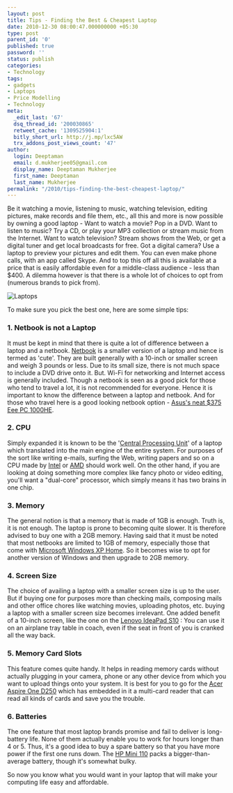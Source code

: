 ```yaml
---
layout: post
title: Tips - Finding the Best & Cheapest Laptop
date: 2010-12-30 08:00:47.000000000 +05:30
type: post
parent_id: '0'
published: true
password: ''
status: publish
categories:
- Technology
tags:
- gadgets
- Laptops
- Price Modelling
- Technology
meta:
  _edit_last: '67'
  dsq_thread_id: '200030865'
  retweet_cache: '1309525904:1'
  bitly_short_url: http://j.mp/lxc5AW
  trx_addons_post_views_count: '47'
author:
  login: Deeptaman
  email: d.mukherjee05@gmail.com
  display_name: Deeptaman Mukherjee
  first_name: Deeptaman
  last_name: Mukherjee
permalink: "/2010/tips-finding-the-best-cheapest-laptop/"
---
```

<p>Be it watching a movie, listening to music, watching television, editing pictures, make records and file them, etc., all this and more is now possible by owning a good laptop - Want to watch a movie? Pop in a DVD. Want to listen to music? Try a CD, or play your MP3 collection or stream music from the Internet. Want to watch television? Stream shows from the Web, or get a digital tuner and get local broadcasts for free. Got a digital camera? Use a laptop to preview your pictures and edit them. You can even make phone calls, with an app called Skype. And to top this off all this is available at a price that is easily affordable even for a middle-class audience - less than $400. A dilemma however is that there is a whole lot of choices to opt from (numerous brands to pick from).</p>

<p><img src="/static/2010/12/laptops.jpg" alt="Laptops" class="alignright" /></p>
<p>To make sure you pick the best one, here are some simple tips:</p>
<h3>1. Netbook is not a Laptop</h3>
<p>It must be kept in mind that there is quite a lot of difference between a laptop and a netbook. <a href="http://en.wikipedia.org/wiki/Netbook">Netbook</a> is a smaller version of a laptop and hence is termed as 'cute'. They are built generally with a 10-inch or smaller screen and weigh 3 pounds or less. Due to its small size, there is not much space to include a DVD drive onto it. But. Wi-Fi for networking and Internet access is generally included. Though a netbook is seen as a good pick for those who tend to travel a lot, it is not recommended for everyone. Hence it is important to know the difference between a laptop and netbook. And for those who travel here is a good looking netbook option - <a href="http://www.amazon.com/ASUS-1000HE-10-1-Inch-Black-Netbook/dp/B001QTXL82">Asus's neat $375 Eee PC 1000HE</a>.</p>
<h3>2. CPU</h3>
<p>Simply expanded it is known to be the '<a href="http://en.wikipedia.org/wiki/Central_processing_unit">Central Processing Unit</a>' of a laptop which translated into the main engine of the entire system. For purposes of the sort like writing e-mails, surfing the Web, writing papers and so on a CPU made by <a href="http://www.intel.com/?en_US_01">Intel</a> or <a href="http://www.amd.com/in/Pages/AMDHomePage.aspx">AMD</a> should work well. On the other hand, if you are looking at doing something more complex like fancy photo or video editing, you'll want a "dual-core" processor, which simply means it has two brains in one chip.</p>
<h3>3. Memory</h3>
<p>The general notion is that a memory that is made of 1GB is enough. Truth is, it is not enough. The laptop is prone to becoming quite slower. It is therefore advised to buy one with a 2GB memory. Having said that it must be noted that most netbooks are limited to 1GB of memory, especially those that come with <a href="http://www.microsoft.com/windowsxp/home/default.mspx">Microsoft Windows XP Home</a>. So it becomes wise to opt for another version of Windows and then upgrade to 2GB memory.</p>
<h3>4. Screen Size</h3>
<p>The choice of availing a laptop with a smaller screen size is up to the user. But if buying one for purposes more than checking mails, composing mails and other office chores like watching movies, uploading photos, etc. buying a laptop with a smaller screen size becomes irrelevant. One added benefit of a 10-inch screen, like the one on the <a href="http://shop.lenovo.com/us/notebooks/ideapad/s-series">Lenovo IdeaPad S10</a> : You can use it on an airplane tray table in coach, even if the seat in front of you is cranked all the way back.</p>
<h3>5. Memory Card Slots</h3>
<p>This feature comes quite handy. It helps in reading memory cards without actually plugging in your camera, phone or any other device from which you want to upload things onto your system. It is best for you to go for the <a href="http://reviews.cnet.com/laptops/acer-aspire-one-d250/4505-3121_7-33676723.html">Acer Aspire One D250</a> which has embedded in it a multi-card reader that can read all kinds of cards and save you the trouble.</p>
<h3>6. Batteries</h3>
<p>The one feature that most laptop brands promise and fail to deliver is long-battery life. None of them actually enable you to work for hours longer than 4 or 5. Thus, it's a good idea to buy a spare battery so that you have more power if the first one runs down. The <a href="http://reviews.cnet.com/laptops/hp-mini-110/4505-3121_7-33664859.html">HP Mini 110</a> packs a bigger-than-average battery, though it's somewhat bulky.</p>
<p>So now you know what you would want in your laptop that will make your computing life easy and affordable.</p>
